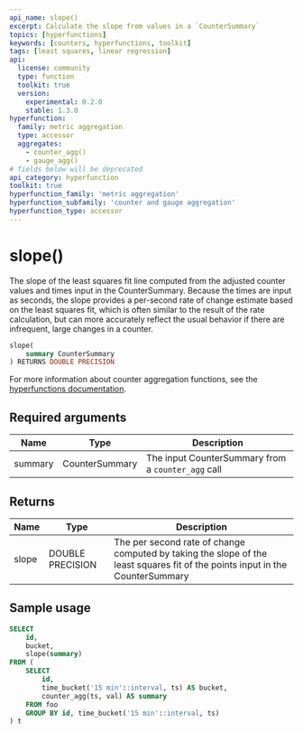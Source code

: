 ```yaml
---
api_name: slope()
excerpt: Calculate the slope from values in a `CounterSummary`
topics: [hyperfunctions]
keywords: [counters, hyperfunctions, toolkit]
tags: [least squares, linear regression]
api:
  license: community
  type: function
  toolkit: true
  version:
    experimental: 0.2.0
    stable: 1.3.0
hyperfunction:
  family: metric aggregation
  type: accessor
  aggregates:
    - counter_agg()
    - gauge_agg()
# fields below will be deprecated
api_category: hyperfunction
toolkit: true
hyperfunction_family: 'metric aggregation'
hyperfunction_subfamily: 'counter and gauge aggregation'
hyperfunction_type: accessor
---
```


# slope() <tag type="toolkit" content="Toolkit" />

The slope of the least squares fit line computed from the adjusted counter
values and times input in the CounterSummary. Because the times are input as
seconds, the slope provides a per-second rate of change estimate based on the
least squares fit, which is often similar to the result of the rate calculation,
but can more accurately reflect the usual behavior if there are infrequent,
large changes in a counter.

```sql
slope(
    summary CounterSummary
) RETURNS DOUBLE PRECISION
```

For more information about counter aggregation functions, see the
[hyperfunctions documentation][hyperfunctions-counter-agg].

## Required arguments

|Name|Type|Description|
|-|-|-|
|summary|CounterSummary|The input CounterSummary from a `counter_agg` call|

## Returns

|Name|Type|Description|
|-|-|-|
|slope|DOUBLE PRECISION|The per second rate of change computed by taking the slope of the least squares fit of the points input in the CounterSummary|

## Sample usage

```sql
SELECT
    id,
    bucket,
    slope(summary)
FROM (
    SELECT
        id,
        time_bucket('15 min'::interval, ts) AS bucket,
        counter_agg(ts, val) AS summary
    FROM foo
    GROUP BY id, time_bucket('15 min'::interval, ts)
) t
```

[hyperfunctions-counter-agg]: /timescaledb/:currentVersion:/how-to-guides/hyperfunctions/counter-aggregation/
